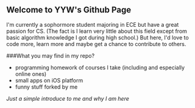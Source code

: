 ## Welcome to YYW's Github Page

I'm currently a sophormore student majoring in ECE but have a great passion for CS.
(The fact is I learn very little about this field except from basic algorithm knowledge I got during high school.)
But here, I'd love to code more, learn more and maybe get a chance to contribute to others.

###What you may find in my repo?

- programming homework of courses I take (including and especially online ones)
- small apps on iOS platform
- funny stuff forked by me

*Just a simple introduce to me and why I am here*
